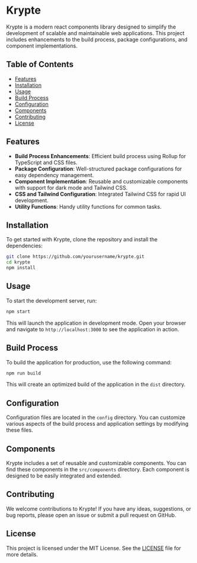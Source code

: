 # Krypte

Krypte is a modern react components library designed to simplify the development of scalable and maintainable web applications. This project includes enhancements to the build process, package configurations, and component implementations.

## Table of Contents

- [Features](#features)
- [Installation](#installation)
- [Usage](#usage)
- [Build Process](#build-process)
- [Configuration](#configuration)
- [Components](#components)
- [Contributing](#contributing)
- [License](#license)

## Features

- **Build Process Enhancements**: Efficient build process using Rollup for TypeScript and CSS files.
- **Package Configuration**: Well-structured package configurations for easy dependency management.
- **Component Implementation**: Reusable and customizable components with support for dark mode and Tailwind CSS.
- **CSS and Tailwind Configuration**: Integrated Tailwind CSS for rapid UI development.
- **Utility Functions**: Handy utility functions for common tasks.

## Installation

To get started with Krypte, clone the repository and install the dependencies:

```bash
git clone https://github.com/yourusername/krypte.git
cd krypte
npm install
```

## Usage

To start the development server, run:

```bash
npm start
```

This will launch the application in development mode. Open your browser and navigate to `http://localhost:3000` to see the application in action.

## Build Process

To build the application for production, use the following command:

```bash
npm run build
```

This will create an optimized build of the application in the `dist` directory.

## Configuration

Configuration files are located in the `config` directory. You can customize various aspects of the build process and application settings by modifying these files.

## Components

Krypte includes a set of reusable and customizable components. You can find these components in the `src/components` directory. Each component is designed to be easily integrated and extended.

## Contributing

We welcome contributions to Krypte! If you have any ideas, suggestions, or bug reports, please open an issue or submit a pull request on GitHub.

## License

This project is licensed under the MIT License. See the [LICENSE](LICENSE) file for more details.